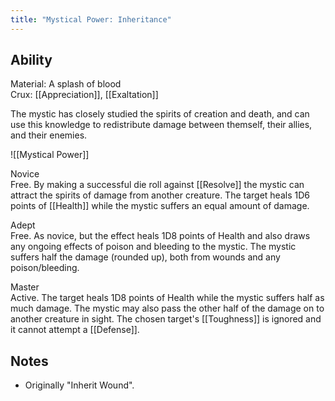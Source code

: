 ```yaml
---
title: "Mystical Power: Inheritance"
---
```

## Ability
Material: A splash of blood<br>Crux: [[Appreciation]], [[Exaltation]]

The mystic has closely studied the spirits of creation and death, and can use this knowledge to redistribute damage between themself, their allies, and their enemies.

![[Mystical Power]]

Novice<br>Free. By making a successful die roll against [[Resolve]] the mystic can attract the spirits of damage from another creature. The target heals 1D6 points of [[Health]] while the mystic suffers an equal amount of damage.

Adept<br>Free. As novice, but the effect heals 1D8 points of Health and also draws any ongoing effects of poison and bleeding to the mystic. The mystic suffers half the damage (rounded up), both from wounds and any poison/bleeding.

Master<br>Active. The target heals 1D8 points of Health while the mystic suffers half as much damage. The mystic may also pass the other half of the damage on to another creature in sight. The chosen target's [[Toughness]] is ignored and it cannot attempt a [[Defense]].
## Notes
* Originally "Inherit Wound".